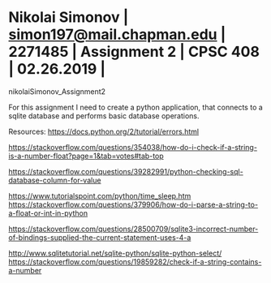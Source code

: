 # Nikolai Simonov | simon197@mail.chapman.edu | 2271485 | Assignment 2 | CPSC 408 | 02.26.2019 |
nikolaiSimonov_Assignment2

For this assignment I need to create a python application, that connects to a sqlite database and performs basic database operations.

Resources: 
https://docs.python.org/2/tutorial/errors.html

https://stackoverflow.com/questions/354038/how-do-i-check-if-a-string-is-a-number-float?page=1&tab=votes#tab-top

https://stackoverflow.com/questions/39282991/python-checking-sql-database-column-for-value

https://www.tutorialspoint.com/python/time_sleep.htm https://stackoverflow.com/questions/379906/how-do-i-parse-a-string-to-a-float-or-int-in-python

https://stackoverflow.com/questions/28500709/sqlite3-incorrect-number-of-bindings-supplied-the-current-statement-uses-4-a

http://www.sqlitetutorial.net/sqlite-python/sqlite-python-select/ https://stackoverflow.com/questions/19859282/check-if-a-string-contains-a-number
